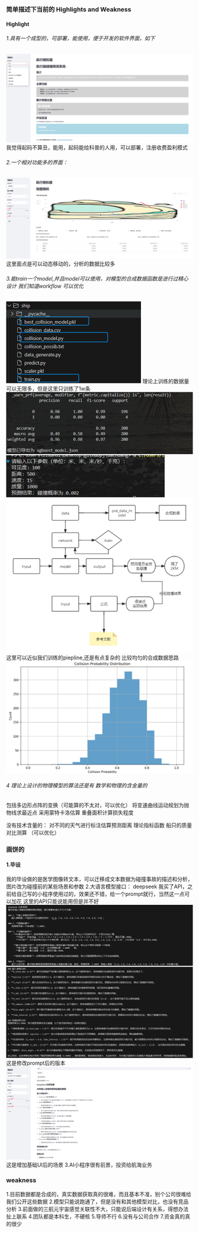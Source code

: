 ### 简单描述下当前的 Highlights and Weakness

#### Highlight

###### 1.具有一个成型的，可部署，能使用，便于开发的软件界面，如下
![alt text](image-5.png)
我觉得起码不算丑，能用，起码能给科普的人用，可以部署，注册收费盈利模式

###### 2.一个相对功能多的界面：
![alt text](image-6.png)
这里面点是可以动态移动的，分析的数据比较多

###### 3.能train一个model,并且model可以使用，对模型的合成数据函数是进行过精心设计 我们知道workflow 可以优化
![alt text](image-7.png)
理论上训练的数据量可以无限多，但是这里只训练了1w条
![alt text](image-1.png)
![alt text](image-2.png)
![alt text](4bd86dbe11662a4a0b821e7d28d4c5b5.png)
这里可以近似我们训练的piepline,还是有点复杂的
比较均匀的合成数据思路
![alt text](a80151e49ff084ef56ba8d411bfab55d.png)

###### 4 理论上设计的物理模型的算法还是有 数学和物理的含金量的
包括多边形点阵的变换（可能算的不太对，可以优化）
将变速曲线运动规划为抛物线求最近点
采用蒙特卡洛估算 重叠面积计算损失程度

没有技术含量的：
对不同的天气进行标注估算预测距离 理论指标函数
船只的质量对比测算 （可以优化）

### 画饼的
#### 1.毕设
我的毕设做的是医学图像转文本，可以迁移成文本数据为碰撞事故的描述和分析，图片改为碰撞前的某些场景和参数
2.大语言模型接口： deepseek
我买了API，之前给自己写的小程序使用过的，效果还不错，给一个prompt就行，当然这一点可以加花 这里的API只能说能用但是并不好
![alt text](image-8.png)
![alt text](image-9.png)
这是修改prompt后的版本
![alt text](image-11.png)
这是增加基础UI后的场景
3.AI小程序很有前景，投资给航海业务

### weakness
1.目前数据都是合成的，真实数据获取真的很难，而且基本不准，别个公司很难给我们公开这些数据
2.模型只能说跑通了，但是没有和其他模型对比，也没有竞品分析
3.前面做的三航元宇宙感觉关联性不大，只能说后端设计有关系，得想办法扯上联系
4.团队都是本科生，不硬核
5.导师不行
6.没有与公司合作
7.资金真的真的很少

